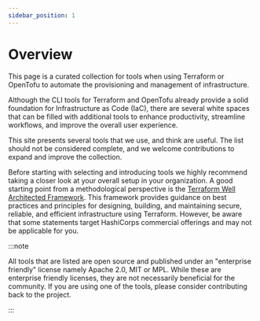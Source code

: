 ```yaml
---
sidebar_position: 1
---
```


# Overview

This page is a curated collection for tools when using Terraform or OpenTofu to automate the provisioning and management of infrastructure.

Although the CLI tools for Terraform and OpenTofu already provide a solid foundation for Infrastructure as Code (IaC), there are several white spaces that can be filled with additional tools to enhance productivity, streamline workflows, and improve the overall user experience.

This site presents several tools that we use, and think are useful. The list should not be considered complete, and we welcome contributions to expand and improve the collection.

Before starting with selecting and introducing tools we highly recommend taking a closer look at your overall setup in your organization. A good starting point from a methodological perspective is the [Terraform Well Architected Framework](https://developer.hashicorp.com/well-architected-framework). This framework provides guidance on best practices and principles for designing, building, and maintaining secure, reliable, and efficient infrastructure using Terraform. However, be aware that some statements target HashiCorps commercial offerings and may not be applicable for you.

:::note

All tools that are listed are open source and published under an "enterprise friendly" license namely Apache 2.0, MIT or MPL. While these are enterprise friendly licenses, they are not necessarily beneficial for the community. If you are using one of the tools, please consider contributing back to the project.

:::
